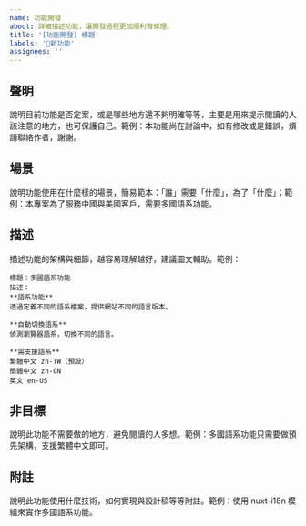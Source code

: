 ```yaml
---
name: 功能開發
about: 詳細描述功能，讓開發過程更加順利有條理。
title: '[功能開發] 標題'
labels: '🤔新功能'
assignees: ''
---
```


## 聲明

說明目前功能是否定案，或是哪些地方還不夠明確等等，主要是用來提示閱讀的人該注意的地方，也可保護自己。範例：本功能尚在討論中，如有修改或是錯誤，煩請聯絡作者，謝謝。

## 場景

說明功能使用在什麼樣的場景，簡易範本：「誰」需要「什麼」，為了「什麼」；範例：本專案為了服務中國與美國客戶，需要多國語系功能。

## 描述

描述功能的架構與細節，越容易理解越好，建議圖文輔助。範例：

```
標題：多國語系功能
描述：
**語系功能**
透過定義不同的語系檔案，提供網站不同的語言版本。

**自動切換語系**
偵測瀏覽器語系，切換不同的語言。

**需支援語系**
繁體中文 zh-TW（預設）
簡體中文 zh-CN
英文 en-US
```

## 非目標

說明此功能不需要做的地方，避免閱讀的人多想。範例：多國語系功能只需要做預先架構，支援繁體中文即可。

## 附註

說明此功能使用什麼技術，如何實現與設計稿等等附註。範例：使用 nuxt-i18n 模組來實作多國語系功能。
